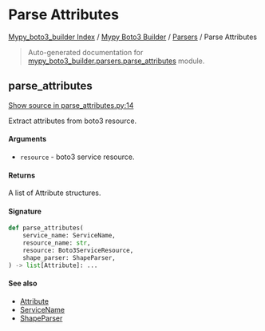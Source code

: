 # Parse Attributes

[Mypy_boto3_builder Index](../../README.md#mypy_boto3_builder-index) / [Mypy Boto3 Builder](../index.md#mypy-boto3-builder) / [Parsers](./index.md#parsers) / Parse Attributes

> Auto-generated documentation for [mypy_boto3_builder.parsers.parse_attributes](https://github.com/youtype/mypy_boto3_builder/blob/main/mypy_boto3_builder/parsers/parse_attributes.py) module.

## parse_attributes

[Show source in parse_attributes.py:14](https://github.com/youtype/mypy_boto3_builder/blob/main/mypy_boto3_builder/parsers/parse_attributes.py#L14)

Extract attributes from boto3 resource.

#### Arguments

- `resource` - boto3 service resource.

#### Returns

A list of Attribute structures.

#### Signature

```python
def parse_attributes(
    service_name: ServiceName,
    resource_name: str,
    resource: Boto3ServiceResource,
    shape_parser: ShapeParser,
) -> list[Attribute]: ...
```

#### See also

- [Attribute](../structures/attribute.md#attribute)
- [ServiceName](../service_name.md#servicename)
- [ShapeParser](./shape_parser.md#shapeparser)
